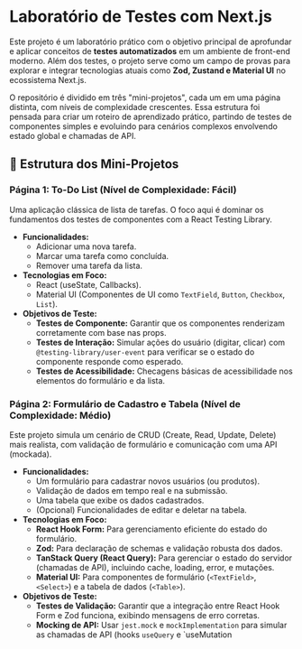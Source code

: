 # Laboratório de Testes com Next.js

Este projeto é um laboratório prático com o objetivo principal de aprofundar e aplicar conceitos de **testes automatizados** em um ambiente de front-end moderno. Além dos testes, o projeto serve como um campo de provas para explorar e integrar tecnologias atuais como **Zod, Zustand e Material UI** no ecossistema Next.js.

O repositório é dividido em três "mini-projetos", cada um em uma página distinta, com níveis de complexidade crescentes. Essa estrutura foi pensada para criar um roteiro de aprendizado prático, partindo de testes de componentes simples e evoluindo para cenários complexos envolvendo estado global e chamadas de API.

## 🎯 Estrutura dos Mini-Projetos

### Página 1: To-Do List (Nível de Complexidade: Fácil)

Uma aplicação clássica de lista de tarefas. O foco aqui é dominar os fundamentos dos testes de componentes com a React Testing Library.

* **Funcionalidades:**
    * Adicionar uma nova tarefa.
    * Marcar uma tarefa como concluída.
    * Remover uma tarefa da lista.
* **Tecnologias em Foco:**
    * React (useState, Callbacks).
    * Material UI (Componentes de UI como `TextField`, `Button`, `Checkbox`, `List`).
* **Objetivos de Teste:**
    * **Testes de Componente:** Garantir que os componentes renderizam corretamente com base nas props.
    * **Testes de Interação:** Simular ações do usuário (digitar, clicar) com `@testing-library/user-event` para verificar se o estado do componente responde como esperado.
    * **Testes de Acessibilidade:** Checagens básicas de acessibilidade nos elementos do formulário e da lista.

### Página 2: Formulário de Cadastro e Tabela (Nível de Complexidade: Médio)

Este projeto simula um cenário de CRUD (Create, Read, Update, Delete) mais realista, com validação de formulário e comunicação com uma API (mockada).

* **Funcionalidades:**
    * Um formulário para cadastrar novos usuários (ou produtos).
    * Validação de dados em tempo real e na submissão.
    * Uma tabela que exibe os dados cadastrados.
    * (Opcional) Funcionalidades de editar e deletar na tabela.
* **Tecnologias em Foco:**
    * **React Hook Form:** Para gerenciamento eficiente do estado do formulário.
    * **Zod:** Para declaração de schemas e validação robusta dos dados.
    * **TanStack Query (React Query):** Para gerenciar o estado do servidor (chamadas de API), incluindo cache, loading, error, e mutações.
    * **Material UI:** Para componentes de formulário (`<TextField>`, `<Select>`) e a tabela de dados (`<Table>`).
* **Objetivos de Teste:**
    * **Testes de Validação:** Garantir que a integração entre React Hook Form e Zod funciona, exibindo mensagens de erro corretas.
    * **Mocking de API:** Usar `jest.mock` e `mockImplementation` para simular as chamadas de API (hooks `useQuery` e `useMutation